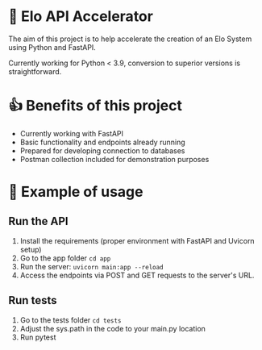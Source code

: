# 🚴 Elo API Accelerator

The aim of this project is to help accelerate the creation of an Elo System using Python and FastAPI.

Currently working for Python < 3.9, conversion to superior versions is straightforward. 

# 👍 Benefits of this project

- Currently working with FastAPI
- Basic functionality and endpoints already running
- Prepared for developing connection to databases
- Postman collection included for demonstration purposes

# 🦾 Example of usage
 ## Run the API

 1. Install the requirements (proper environment with FastAPI and Uvicorn setup)
 2. Go to the app folder `cd app`
 3. Run the server: `uvicorn main:app --reload`
 4. Access the endpoints via POST and GET requests to the server's URL.


 ## Run tests
 1. Go to the tests folder `cd tests`
 2. Adjust the sys.path in the code to your main.py location
 3. Run pytest

